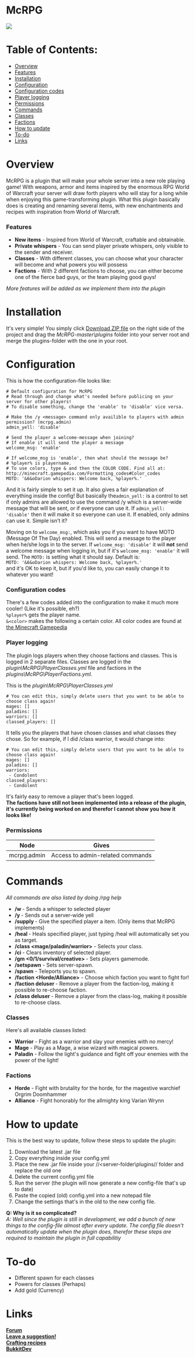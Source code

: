 McRPG
=====

![](http://dev.bukkit.org/media/images/74/432/logo_beta.png)

# Table of Contents:
* [Overview](https://github.com/condolent/McRPG/blob/master/README.md#overview)
* [Features](https://github.com/condolent/McRPG/blob/master/README.md#features)
* [Installation](https://github.com/condolent/McRPG/blob/master/README.md#installation)
* [Configuration](https://github.com/condolent/McRPG/blob/master/README.md#configuration)
 * [Configuration codes](https://github.com/condolent/McRPG/blob/master/README.md#configuration-codes)
 * [Player logging](https://github.com/condolent/McRPG/blob/master/README.md#player-logging)
 * [Permissions](https://github.com/condolent/McRPG/blob/master/README.md#permissions)
* [Commands](https://github.com/condolent/McRPG/blob/master/README.md#commands)
 * [Classes](https://github.com/condolent/McRPG/blob/master/README.md#classes)
 * [Factions](https://github.com/condolent/McRPG/blob/master/README.md#factions)
* [How to update](https://github.com/condolent/McRPG/blob/master/README.md#how-to-update)
* [To-do](https://github.com/condolent/McRPG/blob/master/README.md#to-do)
* [Links](https://github.com/condolent/McRPG/blob/master/README.md#links)

# Overview
McRPG is a plugin that will make your whole server into a new role playing game!
With weapons, armor and items inspired by the enormous RPG World of Warcraft your server
will draw forth players who will stay for a long while when enjoying this game-transforming plugin.
What this plugin basically does is creating and renaming several items, with new enchantments and recipes
with inspiration from World of Warcraft.

### Features
* **New items** - Inspired from World of Warcraft, craftable and obtainable.
* **Private whispers** - You can send player private whispers, only visible to the sender and receiver.
* **Classes** - With different classes, you can choose what your character will become and what powers you will possess
* **Factions** - With 2 different factions to choose, you can either become one of the fierce bad guys, or the team playing good guys!

_More features will be added as we implement them into the plugin_

# Installation
It's very simple! You simply click [Download ZIP file](https://github.com/condolent/McRPG/archive/master.zip) on the right side of the project and drag the _McRPG-master\plugins_ folder into your server root and merge the plugins-folder with the one in your root.

# Configuration
This is how the configuration-file looks like:
```
# Default configuration for McRPG
# Read through and change what's needed before publicing on your server for other players!
# To disable something, change the 'enable' to 'disable' vice versa.

# Make the /y <message> command only availible to players with admin permission? (mcrpg.admin)
admin_yell: 'disable'

# Send the player a welcome-message when joining?
# If enable it will send the player a message
welcome_msg: 'enable'

# If welcome_msg is 'enable', then what should the message be?
# %player% is playername.
# To use colors, type & and then the COLOR CODE. Find all at: http://minecraft.gamepedia.com/Formatting_codes#Color_codes
MOTD: '&6&oDarion whispers: Welcome back, %player%.'
```
And it is fairly simple to set it up.
It also gives a fair explanation of everything inside the config!
But basically the```admin_yell:``` is a control to set if only admins are allowed to use the command /y <message> which is a server-wide message that will be sent, or if everyone can use it. If ```admin_yell: 'disable'``` then it will make it so everyone can use it. If enabled, only admins can use it. Simple isn't it?

Moving on to ```welcome_msg:```, which asks you if you want to have MOTD (Message Of The Day) enabled. This will send a message to the player when he/she logs in to the server. If ```welcome_msg: 'disable'``` it will **not** send a welcome message when logging in, but if it's ```welcome_msg: 'enable'``` it will send.
The ``MOTD:`` is setting what it should say. Default is:    
```MOTD: '&6&oDarion whispers: Welcome back, %player%.'```    
and it's OK to keep it, but if you'd like to, you can easily change it to whatever you want!

### Configuration codes
There's a few codes added into the configuration to make it much more cooler! (Like it's possible, eh?)    
``%player%`` gets the player name.   
``&<color>`` makes the following a certain color. All color codes are found at [the Minecraft Gamepedia](http://minecraft.gamepedia.com/Formatting_codes#Color_codes)

### Player logging
The plugin logs players when they choose factions and classes. This is logged in 2 separate files. Classes are logged in the _plugin\McRPG\PlayerClasses.yml_ file and factions in the _plugins\McRPG\PlayerFactions.yml_.   

This is the _plugin\McRPG\PlayerClasses.yml_    
```
# You can edit this, simply delete users that you want to be able to choose class again!
mages: []
paladins: []
warriors: []
classed_players: []
```
It tells you the players that have chosen classes and what classes they chose. So for example, if I did /class warrior, it would change into:    
```
# You can edit this, simply delete users that you want to be able to choose class again!
mages: []
paladins: []
warriors: 
 - Condolent
classed_players: 
 - Condolent
```
It's fairly easy to remove a player that's been logged.    
**The factions have still not been implemented into a release of the plugin, it's currently being worked on and therefor I cannot show you how it looks like!**

### Permissions
| Node  | Gives |
| ------------- | ------------- |
| mcrpg.admin  | Access to admin-related commands  |

# Commands
_All commands are also listed by doing /rpg help_

* **/w <player> <message>** - Sends a whisper to selected player
* **/y <message>** - Sends out a server-wide yell
* **/supply <player> <item>** - Give the specified player a item. (Only items that McRPG implements)
* **/heal <player>** - Heals specified player, just typing /heal will automatically set you as target.
* **/class <mage/paladin/warrior>** - Selects your class.
* **/ci <player>** - Clears inventory of selected player.
* **/gm <0/1/survival/creative> <player>** - Sets players gamemode.
* **/setspawn** - Sets server-spawn.
* **/spawn** - Teleports you to spawn.
* **/faction <Horde/Alliance>** - Choose which faction you want to fight for!
* **/faction deluser <player>** - Remove a player from the faction-log, making it possible to re-choose faction.
* **/class deluser <player>** - Remove a player from the class-log, making it possible to re-choose class.

### Classes
Here's all available classes listed:
* **Warrior** - Fight as a warrior and slay your enemies with no mercy!
* **Mage** - Play as a Mage, a wise wizard with magical powers.
* **Paladin** - Follow the light's guidance and fight off your enemies with the power of the light!

### Factions
* **Horde** - Fight with brutality for the horde, for the magestive warchief Orgrim Doomhammer
* **Alliance** - Fight honorably for the allmighty king Varian Wrynn

# How to update
This is the best way to update, follow these steps to update the plugin:
 1. Download the latest .jar file
 2. Copy everything inside your config.yml
 3. Place the new .jar file inside your //<server-folder\plugins\// folder and replace the old one
 4. Delete the current config.yml file
 5. Run the server (the plugin will now generate a new config-file that's up to date)
 6. Paste the copied (old) config.yml into a new notepad file
 7. Change the settings that's in the old to the new config file.

**Q: Why is it so complicated?**    
_A: Well since the plugin is still in development, we add a bunch of new things to the config-file almost after every update. The config file doesn't automatically update when the plugin does, therefor these steps are required to maintain the plugin in full capabilitiy_

# To-do
* Different spawn for each classes
* Powers for classes (Perhaps)
* Add gold (Currency)

# Links
[**Forum**](http://dev.bukkit.org/bukkit-plugins/mc-rpg/forum/)    
[**Leave a suggestion!**](http://dev.bukkit.org/bukkit-plugins/mc-rpg/forum/suggestions)    
[**Crafting recipes**](http://dev.bukkit.org/bukkit-plugins/mc-rpg/pages/recipes/)    
[**BukkitDev**](http://dev.bukkit.org/bukkit-plugins/mc-rpg/)
